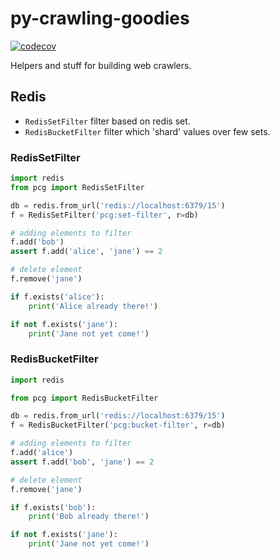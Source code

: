 # py-crawling-goodies

[![codecov](https://codecov.io/gh/istinspring/py-crawling-goodies/branch/master/graph/badge.svg)](https://codecov.io/gh/istinspring/py-crawling-goodies)


Helpers and stuff for building web crawlers.


## Redis

- `RedisSetFilter` filter based on redis set.
- `RedisBucketFilter` filter which 'shard' values over few sets.


### RedisSetFilter

```python
import redis
from pcg import RedisSetFilter

db = redis.from_url('redis://localhost:6379/15')
f = RedisSetFilter('pcg:set-filter', r=db)

# adding elements to filter
f.add('bob')
assert f.add('alice', 'jane') == 2

# delete element
f.remove('jane')

if f.exists('alice'):
    print('Alice already there!')

if not f.exists('jane'):
    print('Jane not yet come!')
```

### RedisBucketFilter

```python
import redis

from pcg import RedisBucketFilter

db = redis.from_url('redis://localhost:6379/15')
f = RedisBucketFilter('pcg:bucket-filter', r=db)

# adding elements to filter
f.add('alice')
assert f.add('bob', 'jane') == 2

# delete element
f.remove('jane')

if f.exists('bob'):
    print('Bob already there!')

if not f.exists('jane'):
    print('Jane not yet come!')
```
